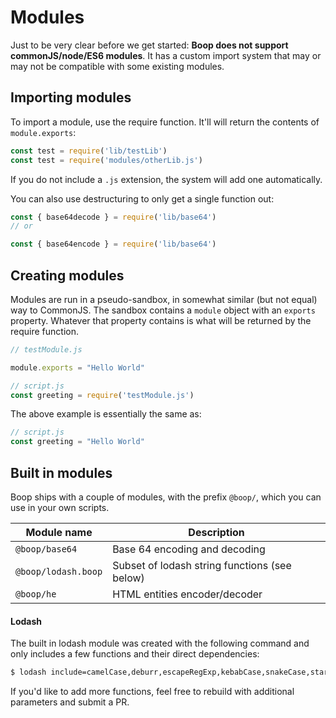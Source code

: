 # Modules

Just to be very clear before we get started: **Boop does not support commonJS/node/ES6 modules**. It has a custom import system that may or may not be compatible with some existing modules.

## Importing modules

To import a module, use the require function. It'll will return the contents of `module.exports`:

```javascript
const test = require('lib/testLib')
const test = require('modules/otherLib.js')
```

If you do not include a `.js` extension, the system will add one automatically.

You can also use destructuring to only get a single function out:

```javascript
const { base64decode } = require('lib/base64')
// or

const { base64encode } = require('lib/base64')
```

## Creating modules

Modules are run in a pseudo-sandbox, in somewhat similar (but not equal) way to CommonJS. The sandbox contains a `module` object with an `exports` property. Whatever that property contains is what will be returned by the require function.

```javascript
// testModule.js

module.exports = "Hello World"
```
```javascript
// script.js
const greeting = require('testModule.js')
```

The above example is essentially the same as:

```javascript
// script.js
const greeting = "Hello World"
```


## Built in modules

Boop ships with a couple of modules, with the prefix `@boop/`, which you can use in your own scripts.

| Module name        | Description   |
| ------------------ | ------------- |
| `@boop/base64`     | Base 64 encoding and decoding  |
| `@boop/lodash.boop`| Subset of lodash string functions (see below)|
| `@boop/he`         | HTML entities encoder/decoder |

#### Lodash

The built in lodash module was created with the following command and only includes a few functions and their direct dependencies:

```bash
$ lodash include=camelCase,deburr,escapeRegExp,kebabCase,snakeCase,startCase
```

If you'd like to add more functions, feel free to rebuild with additional parameters and submit a PR.